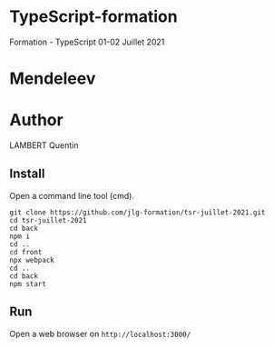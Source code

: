 # TypeScript-formation

Formation - TypeScript 01-02 Juillet 2021

# Mendeleev

# Author

LAMBERT Quentin

## Install

Open a command line tool (cmd).

```
git clone https://github.com/jlg-formation/tsr-juillet-2021.git
cd tsr-juillet-2021
cd back
npm i
cd ..
cd front
npx webpack
cd ..
cd back
npm start
```

## Run

Open a web browser on `http://localhost:3000/`

